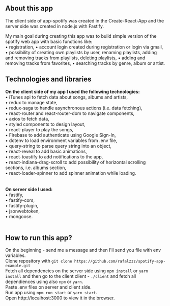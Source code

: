 ## About this app

The client side of app-spotify was created in the Create-React-App and the server side was created in node.js with Fastify.

My main goal during creating this app was to build simple version of the spotify web app with basic functions like:<br />
• registration, 
• account login created during registration or login via gmail, 
• possibility of creating own playlists by user, renaming playlists, adding and removing tracks from playlists, deleting playlists,
• adding and removing tracks from favorites,
• searching tracks by genre, album or artist.


## Technologies and libraries

**On the client side of my app I used the following technologies:**<br />
• iTunes api to fetch data about songs, albums and artists,<br />
• redux to manage state,<br />
• redux-saga to handle asynchronous actions (i.e. data fetching),<br />
• react-router and react-router-dom to navigate components,<br />
• axios to fetch data,<br />
• styled components to design layout,<br />
• react-player to play the songs,<br />
• Firebase to add authenticate using Google Sign-In,<br />
• dotenv to load environment variables from .env file,<br />
• query-string to parse query string into an object,<br />
• react-reveal to add basic animations,<br />
• react-toastify to add notifications to the app,<br />
• react-indiana-drag-scroll to add possibility of horizontal scrolling sections, i.e. albums section,<br />
• react-loader-spinner to add spinner animation while loading.<br />
<br /><br />
**On server side I used:**<br />
• fastify,<br />
• fastify-cors,<br />
• fastify-plugin,<br />
• jsonwebtoken,<br />
• mongoose.
<br /><br />

## How to run this app?
On the beginning - send me a message and then I'll send you file with env variables.<br />
Clone repository with `git clone https://github.com/rafalzzz/spotify-app-example.git`<br />
Fetch all dependencies on the server side using `npm install` or `yarn install` and then go to the client client - `./client` and fetch all dependiences using also `npm` or `yarn`.<br />
Paste .env files on server and client side.<br />
Run app using `npm run start` or `yarn start`.<br />
Open http://localhost:3000 to view it in the browser.<br />
